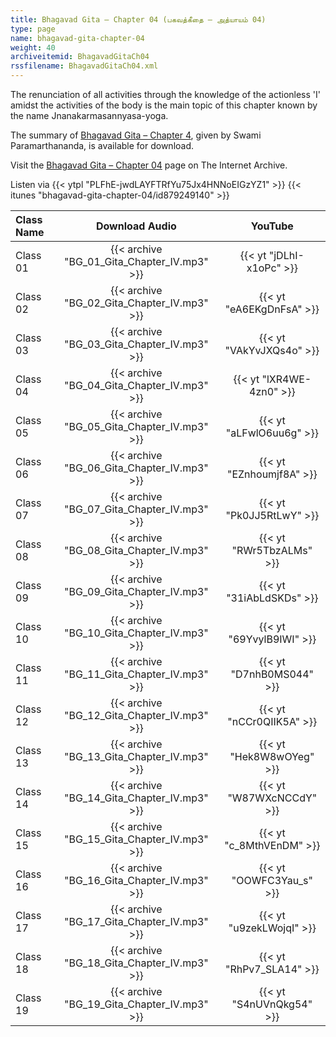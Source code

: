 ```yaml
---
title: Bhagavad Gita – Chapter 04 (பகவத்கீதை – அத்யாயம் 04)
type: page
name: bhagavad-gita-chapter-04
weight: 40
archiveitemid: BhagavadGitaCh04
rssfilename: BhagavadGitaCh04.xml
---
```


The renunciation of all activities through the knowledge of the actionless 'I' amidst the activities of the body is the main topic of this chapter known by the name Jnanakarmasannyasa-yoga.

The summary of [Bhagavad Gita – Chapter 4](https://archive.org/download/BhagavadGitaSummary/BG_04.pdf), given by Swami Paramarthananda, is available for download.

Visit the [Bhagavad Gita – Chapter 04](https://archive.org/details/BhagavadGitaCh04) page on The Internet Archive.

Listen via {{< ytpl "PLFhE-jwdLAYFTRfYu75Jx4HNNoEIGzYZ1" >}} {{< itunes "bhagavad-gita-chapter-04/id879249140" >}}

Class Name | Download Audio | YouTube
:---|:---:|:---:
Class 01 | {{< archive "BG_01_Gita_Chapter_IV.mp3" >}} | {{< yt "jDLhI-x1oPc" >}}
Class 02 | {{< archive "BG_02_Gita_Chapter_IV.mp3" >}} | {{< yt "eA6EKgDnFsA" >}}
Class 03 | {{< archive "BG_03_Gita_Chapter_IV.mp3" >}} | {{< yt "VAkYvJXQs4o" >}}
Class 04 | {{< archive "BG_04_Gita_Chapter_IV.mp3" >}} | {{< yt "lXR4WE-4zn0" >}}
Class 05 | {{< archive "BG_05_Gita_Chapter_IV.mp3" >}} | {{< yt "aLFwlO6uu6g" >}}
Class 06 | {{< archive "BG_06_Gita_Chapter_IV.mp3" >}} | {{< yt "EZnhoumjf8A" >}}
Class 07 | {{< archive "BG_07_Gita_Chapter_IV.mp3" >}} | {{< yt "Pk0JJ5RtLwY" >}}
Class 08 | {{< archive "BG_08_Gita_Chapter_IV.mp3" >}} | {{< yt "RWr5TbzALMs" >}}
Class 09 | {{< archive "BG_09_Gita_Chapter_IV.mp3" >}} | {{< yt "31iAbLdSKDs" >}}
Class 10 | {{< archive "BG_10_Gita_Chapter_IV.mp3" >}} | {{< yt "69YvylB9IWI" >}}
Class 11 | {{< archive "BG_11_Gita_Chapter_IV.mp3" >}} | {{< yt "D7nhB0MS044" >}}
Class 12 | {{< archive "BG_12_Gita_Chapter_IV.mp3" >}} | {{< yt "nCCr0QIIK5A" >}}
Class 13 | {{< archive "BG_13_Gita_Chapter_IV.mp3" >}} | {{< yt "Hek8W8wOYeg" >}}
Class 14 | {{< archive "BG_14_Gita_Chapter_IV.mp3" >}} | {{< yt "W87WXcNCCdY" >}}
Class 15 | {{< archive "BG_15_Gita_Chapter_IV.mp3" >}} | {{< yt "c_8MthVEnDM" >}}
Class 16 | {{< archive "BG_16_Gita_Chapter_IV.mp3" >}} | {{< yt "OOWFC3Yau_s" >}}
Class 17 | {{< archive "BG_17_Gita_Chapter_IV.mp3" >}} | {{< yt "u9zekLWojqI" >}}
Class 18 | {{< archive "BG_18_Gita_Chapter_IV.mp3" >}} | {{< yt "RhPv7_SLA14" >}}
Class 19 | {{< archive "BG_19_Gita_Chapter_IV.mp3" >}} | {{< yt "S4nUVnQkg54" >}}